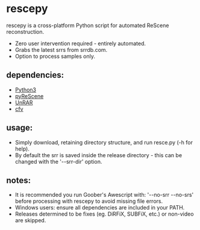 rescepy
=====

rescepy is a cross-platform Python script for automated ReScene reconstruction.

* Zero user intervention required - entirely automated.
* Grabs the latest srrs from srrdb.com.
* Option to process samples only.

## dependencies:

* [Python3][python]
* [pyReScene][pyrescene]
* [UnRAR][unrar]
* [cfv][cfv]


## usage:

* Simply download, retaining directory structure, and run resce.py (-h for help).
* By default the srr is saved inside the release directory - this can be changed with the '--srr-dir' option.


## notes:

* It is recommended you run Goober's Awescript with: '--no-srr --no-srs' before processing with rescepy to avoid missing file errors.
* Windows users: ensure all dependencies are included in your PATH.
* Releases determined to be fixes (eg. DiRFiX, SUBFiX, etc.) or non-video are skipped.

[python]: http://www.python.org/
[pyrescene]: https://bitbucket.org/Gfy/pyrescene
[unrar]: http://www.rarlab.com/
[cfv]: http://cfv.sourceforge.net/
